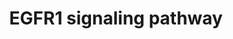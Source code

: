 ---
annotations:
- type: Pathway Ontology
  value: epidermal growth factor/neuregulin signaling pathway
authors:
- A.Pandey
- MaintBot
- Michiel
- AlexanderPico
- Christine Chichester
- Eweitz
description: 'The androgen receptor is a member of the nuclear receptor family of
  ligand activated transcription factors. These receptors bind to steroid hormones,
  thyroid hormone, retinoids and vitamin D among others, dimerize and bind to DNA.
  Its ligands include testosterone, dehydroepiandrosterone and androstenedione. Stimulation
  of the receptor activates the SMAD signaling module.  Source: http://www.netpath.org/pathways?path_id=NetPath_4'
last-edited: 2021-05-16
organisms:
- Rattus norvegicus
redirect_from:
- /index.php/Pathway:WP5
- /instance/WP5
schema-jsonld:
- '@context': https://schema.org/
  '@id': https://wikipathways.github.io/pathways/WP5.html
  '@type': Dataset
  creator:
    '@type': Organization
    name: WikiPathways
  description: 'The androgen receptor is a member of the nuclear receptor family of
    ligand activated transcription factors. These receptors bind to steroid hormones,
    thyroid hormone, retinoids and vitamin D among others, dimerize and bind to DNA.
    Its ligands include testosterone, dehydroepiandrosterone and androstenedione.
    Stimulation of the receptor activates the SMAD signaling module.  Source: http://www.netpath.org/pathways?path_id=NetPath_4'
  keywords:
  - Grb7
  - Map2k3
  - PTPN5
  - Ap2a1
  - WASL
  - Grb14
  - Pik3r1
  - Rac1
  - Cblc
  - Cebpb
  - Jak1
  - Hip1
  - Pik3cb
  - Raf1
  - Ptk2b
  - Plcg2
  - Stat1
  - Elk4
  - Map3k3
  - Shoc2
  - Reps2
  - Plec1
  - PRKAR1A
  - Cblb
  - Ralb
  - Egf
  - Krt18
  - Stat2
  - Pxn
  - Spry2
  - Pik3r2
  - Jund
  - Vav2
  - Cav2
  - Map2k2
  - Pik3cd
  - Stat5b
  - Pik3cg
  - Socs1
  - Tcfcp2l2
  - Vav1
  - Errfi1
  - Sin3a
  - Eps15
  - Ptpn11
  - Map3k4
  - Foxo1
  - Map3k2
  - Nck2
  - Git1
  - Shc1
  - Bcar1
  - Tnip1
  - Casp9
  - Sh3bgrl
  - Prkd1
  - Usp6nl
  - Atf1
  - Mcf2
  - Gab1
  - Pld1
  - Zfp259
  - Hras
  - Akt1
  - Dok2
  - Pik3r3
  - Smad3
  - Jun
  - Dusp1
  - Krt8
  - Src
  - Pitpna
  - Pkn2
  - Eppk1
  - Mapk3
  - Asap1
  - Snca
  - Plscr1
  - Cbl
  - Nras
  - Gab2
  - Myc
  - Ralgds
  - Rps6ka2
  - Socs3
  - Fos
  - Ptk6
  - Pak1
  - WNK1
  - Rbbp7
  - Eps8
  - Csk
  - Dnm1
  - Stat3
  - Gja1
  - Vav3
  - Map3k1
  - Tnk2
  - Prkcb
  - Hat1
  - Smad2
  - Ptpn6
  - Krt17
  - Egfr
  - Sh3gl3
  - Rps6ka1
  - Hdac1
  - Sh3kbp1
  - Camk2a
  - Grb10
  - Itch
  - Grb2
  - Snrpd2
  - Araf
  - Rasa1
  - Kras
  - Ptpn12
  - Krt7
  - Elk1
  - Mapk8
  - Mapk14
  - Map2k1
  - Eps15l1
  - Elf3
  - Plcg1
  - CDC42
  - Nck1
  - Prkci
  - Map2k7
  - Ctnnd1
  - Eef1a2l1
  - Map2k5
  - Inppl1
  - Ywhab
  - Prkcg
  - Stxbp1
  - Pld2
  - Arf4
  - SOS2
  - HIST3H3
  - Ripk1
  - CEACAM1
  - Cebpa
  - Crk
  - Sp1
  - Ralbp1
  - Crkl
  - Cav1
  - PIK3CA
  - Tgif1
  - APPL
  - Htt
  - Jak2
  - Prkcz
  - Prkca
  - Creb1
  - Sos1
  - Appl2
  - Ptprr
  - MAPK7
  - Rps6ka5
  - Sh3gl2
  - Rgs16
  - Rfxank
  - Pebp1
  - Stat5a
  - Sh2d3c
  - Map3k14
  - Rab5a
  - Mta2
  - Abi1
  - Mapk1
  - Ndufa13
  - Epn1
  - Pik3c2b
  - Reps1
  - Rps6ka3
  license: CC0
  name: EGFR1 signaling pathway
seo: CreativeWork
title: EGFR1 signaling pathway
wpid: WP5
---